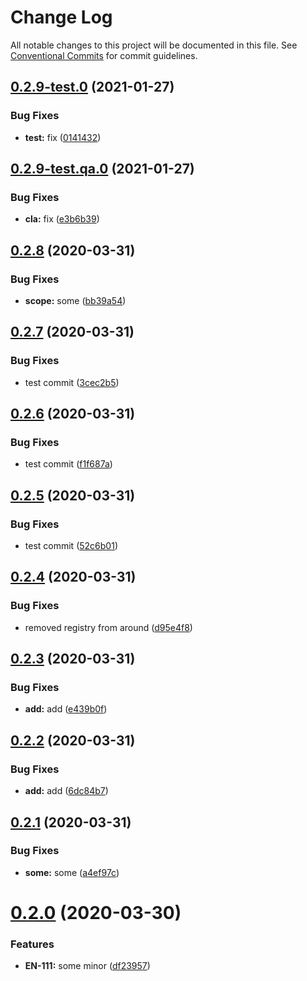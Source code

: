 # Change Log

All notable changes to this project will be documented in this file.
See [Conventional Commits](https://conventionalcommits.org) for commit guidelines.

## [0.2.9-test.0](https://github.com/recreateideas/lerna-monorepo/compare/@recreateideas/pkg-3@0.2.9-test.qa.0...@recreateideas/pkg-3@0.2.9-test.0) (2021-01-27)


### Bug Fixes

* **test:** fix ([0141432](https://github.com/recreateideas/lerna-monorepo/commit/014143281a94dc89b246389406c04c8aa52ff9c9))





## [0.2.9-test.qa.0](https://github.com/recreateideas/lerna-monorepo/compare/@recreateideas/pkg-3@0.2.8...@recreateideas/pkg-3@0.2.9-test.qa.0) (2021-01-27)


### Bug Fixes

* **cla:** fix ([e3b6b39](https://github.com/recreateideas/lerna-monorepo/commit/e3b6b392653eef1b90220d31fb166eb7e5a06373))





## [0.2.8](https://github.com/recreateideas/lerna-monorepo/compare/@recreateideas/pkg-3@0.2.7...@recreateideas/pkg-3@0.2.8) (2020-03-31)


### Bug Fixes

* **scope:** some ([bb39a54](https://github.com/recreateideas/lerna-monorepo/commit/bb39a5441345e9ca45d9a4268a73e30091e4b54b))





## [0.2.7](https://github.com/recreateideas/lerna-monorepo/compare/@recreateideas/pkg-3@0.2.6...@recreateideas/pkg-3@0.2.7) (2020-03-31)


### Bug Fixes

* test commit ([3cec2b5](https://github.com/recreateideas/lerna-monorepo/commit/3cec2b5aaf175b95f5a3c9ea4f17401014e9f95b))





## [0.2.6](https://github.com/recreateideas/lerna-monorepo/compare/@recreateideas/pkg-3@0.2.5...@recreateideas/pkg-3@0.2.6) (2020-03-31)


### Bug Fixes

* test commit ([f1f687a](https://github.com/recreateideas/lerna-monorepo/commit/f1f687a7345720d57ecac3459c3686e69696c4b1))





## [0.2.5](https://github.com/recreateideas/lerna-monorepo/compare/@recreateideas/pkg-3@0.2.4...@recreateideas/pkg-3@0.2.5) (2020-03-31)


### Bug Fixes

* test commit ([52c6b01](https://github.com/recreateideas/lerna-monorepo/commit/52c6b01e8a1f23551cc3f35ea64e40b80edf1019))





## [0.2.4](https://github.com/recreateideas/lerna-monorepo/compare/@recreateideas/pkg-3@0.2.3...@recreateideas/pkg-3@0.2.4) (2020-03-31)


### Bug Fixes

* removed registry from around ([d95e4f8](https://github.com/recreateideas/lerna-monorepo/commit/d95e4f88797dc9388fc89f03324604a5dd46f984))





## [0.2.3](https://github.com/recreateideas/lerna-monorepo/compare/@recreateideas/pkg-3@0.2.2...@recreateideas/pkg-3@0.2.3) (2020-03-31)


### Bug Fixes

* **add:** add ([e439b0f](https://github.com/recreateideas/lerna-monorepo/commit/e439b0fb7ee7f1bcdfef1adb56eac2a35fd07d26))





## [0.2.2](https://github.com/recreateideas/lerna-monorepo/compare/@recreateideas/pkg-3@0.2.1...@recreateideas/pkg-3@0.2.2) (2020-03-31)


### Bug Fixes

* **add:** add ([6dc84b7](https://github.com/recreateideas/lerna-monorepo/commit/6dc84b7dd186e7557725a1bfb3b61914b6fa0473))





## [0.2.1](https://github.com/recreateideas/lerna-monorepo/compare/@recreateideas/pkg-3@0.2.0...@recreateideas/pkg-3@0.2.1) (2020-03-31)


### Bug Fixes

* **some:** some ([a4ef97c](https://github.com/recreateideas/lerna-monorepo/commit/a4ef97c238974568ea15d32be1dae1a5c52f0c3b))





# [0.2.0](https://github.com/recreateideas/lerna-monorepo/compare/@recreateideas/pkg-3@0.1.1...@recreateideas/pkg-3@0.2.0) (2020-03-30)


### Features

* **EN-111:** some minor ([df23957](https://github.com/recreateideas/lerna-monorepo/commit/df23957e5290602f1055fe2c9de60fd5c07e3d74))
